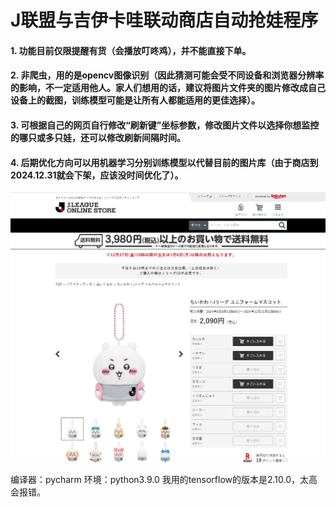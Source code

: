 # J联盟与吉伊卡哇联动商店自动抢娃程序
#### 1. 功能目前仅限提醒有货（会播放叮咚鸡），并不能直接下单。
#### 2. 非爬虫，用的是opencv图像识别（因此猜测可能会受不同设备和浏览器分辨率的影响，不一定适用他人。家人们想用的话，建议将图片文件夹的图片修改成自己设备上的截图，训练模型可能是让所有人都能适用的更佳选择）。
#### 3. 可根据自己的网页自行修改“刷新键”坐标参数，修改图片文件以选择你想监控的哪只或多只娃，还可以修改刷新间隔时间。
#### 4. 后期优化方向可以用机器学习分别训练模型以代替目前的图片库（由于商店到2024.12.31就会下架，应该没时间优化了）。

<div align="center">
    <img src="show.jpg">
</div>

编译器：pycharm
环境：python3.9.0
我用的tensorflow的版本是2.10.0，太高会报错。
